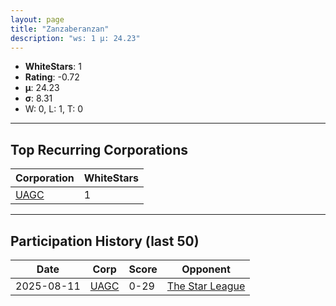 ```yaml
---
layout: page
title: "Zanzaberanzan"
description: "ws: 1 μ: 24.23"
---
```

- **WhiteStars**: 1
- **Rating**: -0.72
- **μ**: 24.23  
- **σ**: 8.31
- W: 0, L: 1, T: 0

---

## Top Recurring Corporations

| Corporation | WhiteStars |
| --- | --- |
| [UAGC](https://ws.tsl.rocks/corp/1be720217ab52db12c48c73fc6d02f0cd66130efe05373dd97926fac3992557d/) | 1 |

---

## Participation History (last 50)

| Date | Corp | Score | Opponent |
| --- | --- | --- | --- |
| 2025-08-11 | [UAGC](https://ws.tsl.rocks/corp/1be720217ab52db12c48c73fc6d02f0cd66130efe05373dd97926fac3992557d/) | 0-29 | [The Star League](https://ws.tsl.rocks/corp/f8b4a4ab48d0f4dc8e2d35c049289e4cd31960c34c0d114426164f223cdb5140/) |